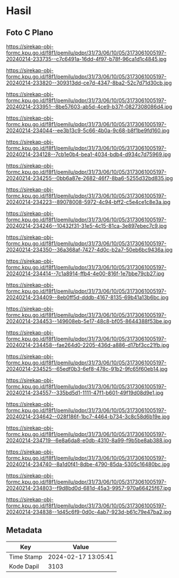 # Hasil

## Foto C Plano

https://sirekap-obj-formc.kpu.go.id/f8f1/pemilu/pdpr/31/73/06/10/05/3173061005197-20240214-233735--c7c6491a-16dd-4f97-b78f-96ca1d1c4845.jpg

https://sirekap-obj-formc.kpu.go.id/f8f1/pemilu/pdpr/31/73/06/10/05/3173061005197-20240214-233820--309313dd-ce7d-4347-8ba2-52c7d71d30cb.jpg

https://sirekap-obj-formc.kpu.go.id/f8f1/pemilu/pdpr/31/73/06/10/05/3173061005197-20240214-233951--8be57603-ab5d-4ce9-b37f-0827308086d4.jpg

https://sirekap-obj-formc.kpu.go.id/f8f1/pemilu/pdpr/31/73/06/10/05/3173061005197-20240214-234044--ee3b13c9-5c66-4b0a-9c68-b8f1be9fd160.jpg

https://sirekap-obj-formc.kpu.go.id/f8f1/pemilu/pdpr/31/73/06/10/05/3173061005197-20240214-234128--7cb1e0b4-bea1-4034-bdb4-d934c7d75969.jpg

https://sirekap-obj-formc.kpu.go.id/f8f1/pemilu/pdpr/31/73/06/10/05/3173061005197-20240214-234255--0bb6a87e-2682-46f7-8ba6-5255d32bd835.jpg

https://sirekap-obj-formc.kpu.go.id/f8f1/pemilu/pdpr/31/73/06/10/05/3173061005197-20240214-234223--89078008-5972-4c94-bff2-c5e4ce1c8e3a.jpg

https://sirekap-obj-formc.kpu.go.id/f8f1/pemilu/pdpr/31/73/06/10/05/3173061005197-20240214-234246--10432f31-31e5-4c15-81ca-3e897ebec7c9.jpg

https://sirekap-obj-formc.kpu.go.id/f8f1/pemilu/pdpr/31/73/06/10/05/3173061005197-20240214-234350--36a368af-7427-4d0c-b2a7-50eb6bc9436a.jpg

https://sirekap-obj-formc.kpu.go.id/f8f1/pemilu/pdpr/31/73/06/10/05/3173061005197-20240214-234414--7c1a8914-ffb4-4e00-816f-1e7bbe79cb27.jpg

https://sirekap-obj-formc.kpu.go.id/f8f1/pemilu/pdpr/31/73/06/10/05/3173061005197-20240214-234409--8eb0ff5d-dddb-4167-8135-69b41a13b6bc.jpg

https://sirekap-obj-formc.kpu.go.id/f8f1/pemilu/pdpr/31/73/06/10/05/3173061005197-20240214-234453--149608eb-5e17-48c8-bf05-8644388f53be.jpg

https://sirekap-obj-formc.kpu.go.id/f8f1/pemilu/pdpr/31/73/06/10/05/3173061005197-20240214-234458--fae264d0-2205-436d-a886-d17bf3cc21fb.jpg

https://sirekap-obj-formc.kpu.go.id/f8f1/pemilu/pdpr/31/73/06/10/05/3173061005197-20240214-234525--65edf0b3-6ef8-478c-91b2-9fc65f60eb14.jpg

https://sirekap-obj-formc.kpu.go.id/f8f1/pemilu/pdpr/31/73/06/10/05/3173061005197-20240214-234557--335bd5d1-1111-47f1-b601-49f19d08d9e1.jpg

https://sirekap-obj-formc.kpu.go.id/f8f1/pemilu/pdpr/31/73/06/10/05/3173061005197-20240214-234642--028f186f-1bc7-4464-b734-3c8c58d6b19e.jpg

https://sirekap-obj-formc.kpu.go.id/f8f1/pemilu/pdpr/31/73/06/10/05/3173061005197-20240214-234719--6e8a6da8-e0db-4310-8a99-f9b5be8ab388.jpg

https://sirekap-obj-formc.kpu.go.id/f8f1/pemilu/pdpr/31/73/06/10/05/3173061005197-20240214-234740--8a1d0f41-8dbe-4790-85da-5305c16480bc.jpg

https://sirekap-obj-formc.kpu.go.id/f8f1/pemilu/pdpr/31/73/06/10/05/3173061005197-20240214-234803--f9d8bd0d-681d-45a3-9957-970a66425f67.jpg

https://sirekap-obj-formc.kpu.go.id/f8f1/pemilu/pdpr/31/73/06/10/05/3173061005197-20240214-234838--1d45c6f9-0d0c-4ab7-923d-b61c79e47ba2.jpg


## Metadata

| Key        | Value               |
| ---------- | ------------------- |
| Time Stamp | 2024-02-17 13:05:41 |
| Kode Dapil | 3103                |



